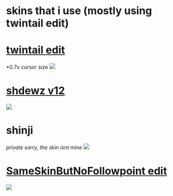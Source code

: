 

# skins that i use (mostly using twintail edit)


# [twintail edit](https://www.dropbox.com/s/8cmlwpme6ojwku7/twintail%20milim%20edit.osk?dl=0)
*0.7x cursor size
![](https://osu.ppy.sh/ss/15373008/1daf)


# [shdewz v12](https://www.dropbox.com/s/21fkb30xa5xcd51/shdewz%20v12.osk?dl=0)
![](https://osu.ppy.sh/ss/15370321/9af0)


# shinji 
*private sorry, the skin isnt mine*
 ![](https://osu.ppy.sh/ss/15370331/5058)


# [SameSkinButNoFollowpoint edit](https://www.dropbox.com/s/g4jfjislluz4fro/SameSkinButNoFollowpoint%20edit.osk?dl=0)
![](https://osu.ppy.sh/ss/15370348/8e62)
